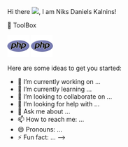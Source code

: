 Hi there <img src=https://raw.githubusercontent.com/MartinHeinz/MartinHeinz/master/wave.gif width="30px">, I am Niks Daniels Kalnins!

🧰 ToolBox

<img src=https://raw.githubusercontent.com/devicons/devicon/1119b9f84c0290e0f0b38982099a2bd027a48bf1/icons/php/php-original.svg alt="PHP logo" width="50" height="50">
<img src=https://raw.githubusercontent.com/devicons/devicon/1119b9f84c0290e0f0b38982099a2bd027a48bf1/icons/php/php-original.svg alt="MySQL logo" width="50" height="50">


Here are some ideas to get you started:

- 🔭 I’m currently working on ...
- 🌱 I’m currently learning ...
- 👯 I’m looking to collaborate on ...
- 🤔 I’m looking for help with ...
- 💬 Ask me about ...
- 📫 How to reach me: ...
- 😄 Pronouns: ...
- ⚡ Fun fact: ...
-->

